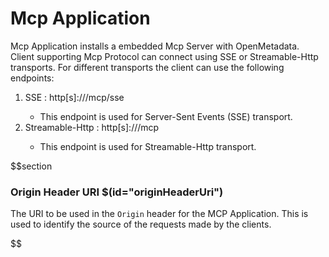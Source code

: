 # Mcp Application

Mcp Application installs a embedded Mcp Server with OpenMetadata. Client supporting Mcp Protocol can connect using SSE or Streamable-Http transports.
For different transports the client can use the following endpoints:
1. SSE : http[s]://<openmetadata-host>/mcp/sse 
   - This endpoint is used for Server-Sent Events (SSE) transport.  
2. Streamable-Http : http[s]://<openmetadata-host>/mcp 
   - This endpoint is used for Streamable-Http transport.

$$section
### Origin Header URI $(id="originHeaderUri")

The URI to be used in the `Origin` header for the MCP Application. This is used to identify the source of the requests made by the clients.

$$